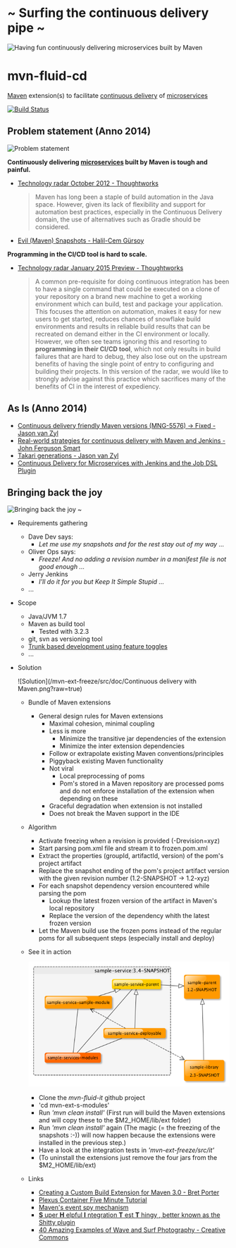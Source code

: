 ~ Surfing the continuous delivery pipe ~
========================================
![Having fun continuously delivering microservices built by Maven](http://creativecan.com/wp-content/uploads/2012/06/wave-tube_thumb.jpg)

mvn-fluid-cd
============
[Maven](http://maven.apache.org) extension(s) to facilitate [continuous delivery](http://martinfowler.com/books/continuousDelivery.html) of [microservices](http://martinfowler.com/articles/microservices.html)

[![Build Status](https://api.travis-ci.org/rvs-fluid-it/mvn-fluid-cd.svg)](https://travis-ci.org/rvs-fluid-it/mvn-fluid-cd)

## Problem statement (Anno 2014)
![Problem statement](http://www.hydroflex-technology.com/lab/wp-content/uploads/2013/04/broken-surfboard-thumb.jpg)

__Continuously delivering [microservices](http://martinfowler.com/articles/microservices.html) built by Maven is tough and painful.__ 

* [Technology radar October 2012 - Thoughtworks](http://www.thoughtworks.com/radar/tools/maven)

  > Maven has long been a staple of build automation in the Java space. However, given its lack of flexibility and support for automation best practices, especially in the Continuous Delivery domain, the use of alternatives such as Gradle should be considered.

* [Evil (Maven) Snapshots - Halil-Cem Gürsoy](http://bed-con.org/2014/files/slides/evil_snapshots-bedcon2014.pdf)

__Programming in the CI/CD tool is hard to scale.__ 

* [Technology radar January 2015 Preview - Thoughtworks](http://www.thoughtworks.com/radar/techniques)

  > A common pre-requisite for doing continuous integration has been to have a single command that could be executed on a clone of your repository on a brand new machine to get a working environment which can build, test and package your application. This focuses the attention on automation, makes it easy for new users to get started, reduces chances of snowflake build environments and results in reliable build results that can be recreated on demand either in the CI environment or locally. However, we often see teams ignoring this and resorting to __programming in their CI/CD tool__, which not only results in build failures that are hard to debug, they also lose out on the upstream benefits of having the single point of entry to configuring and building their projects. In this version of the radar, we would like to strongly advise against this practice which sacrifices many of the benefits of CI in the interest of expediency.


## As Is (Anno 2014)
* [Continuous delivery friendly Maven versions (MNG-5576) -> Fixed - Jason van Zyl](https://jira.codehaus.org/browse/MNG-5576)
* [Real-world strategies for continuous delivery with Maven and Jenkins - John Ferguson Smart](http://www.slideshare.net/wakaleo/continuous-deliverywithmaven)
* [Takari generations - Jason van Zyl](http://www.slideshare.net/Takari_io/takari-1)
* [Continuous Delivery for Microservices with Jenkins and the Job DSL Plugin](https://blog.codecentric.de/en/2015/01/continuous-delivery-microservices-jenkins-job-dsl-plugin/#more-25860)


## Bringing back the joy
![Bringing back the joy ~](http://creativecan.com/wp-content/uploads/2012/06/big-wave-surfing-_thumb3_thumb.jpg)
* Requirements gathering
  * Dave Dev says:
    * _Let me use my snapshots and for the rest stay out of my way ..._ 
  * Oliver Ops says:
    * _Freeze! And no adding a revision number in a manifest file is not good enough ..._
  * Jerry Jenkins
    * _I'll do it for you but Keep It Simple Stupid ..._
  * ...
* Scope
  * Java/JVM 1.7
  * Maven as build tool
    * Tested with 3.2.3 
  * git, svn as versioning tool
  * [Trunk based development using feature toggles](http://paulhammant.com/2013/04/05/what-is-trunk-based-development/)
  * ...
* Solution

  ![Solution](/mvn-ext-freeze/src/doc/Continuous delivery with Maven.png?raw=true)
  * Bundle of Maven extensions
    * General design rules for Maven extensions
      * Maximal cohesion, minimal coupling
      * Less is more
        * Minimize the transitive jar dependencies of the extension
        * Minimize the inter extension dependencies
      * Follow or extrapolate existing Maven conventions/principles 
      * Piggyback existing Maven functionality
      * Not viral
        * Local preprocessing of poms
        * Pom's stored in a Maven repository are processed poms and do not enforce installation of the extension when depending on these
      * Graceful degradation when extension is not installed
      * Does not break the Maven support in the IDE
  * Algorithm
    * Activate freezing when a revision is provided (-Drevision=xyz)
    * Start parsing pom.xml file and stream it to frozen.pom.xml 
    * Extract the properties (groupId, artifactId, version) of the pom's project artifact
    * Replace the snapshot ending of the pom's project artifact version with the given revision number (1.2-SNAPSHOT -> 1.2-xyz)
    * For each snapshot dependency version encountered while parsing the pom
      * Lookup the latest frozen version of the artifact in Maven's local repository
      * Replace the version of the dependency whith the latest frozen version
    * Let the Maven build use the frozen poms instead of the regular poms for all subsequent steps (especially install and deploy)
  * See it in action
  
    ![Sample](/mvn-ext-freeze/src/doc/sample-service-dependencies-graph.png?raw=true)
    * Clone the _mvn-fluid-it_ github project
    * 'cd mvn-ext-s-modules'
    * Run _'mvn clean install'_ (First run will build the Maven extensions and will copy these to the $M2_HOME/lib/ext folder)
    * Run _'mvn clean install'_ again (The magic (= the freezing of the snapshots :-)) will now happen because the extensions were installed in the previous step.) 
    * Have a look at the integration tests in _'mvn-ext-freeze/src/it'_
    * (To uninstall the extensions just remove the four jars from the $M2_HOME/lib/ext)
  * Links
    * [Creating a Custom Build Extension for Maven 3.0 - Bret Porter](https://brettporter.wordpress.com/2010/10/05/creating-a-custom-build-extension-for-maven-3-0/)
    * [Plexus Container Five Minute Tutorial](http://blog.sonatype.com/2009/05/plexus-container-five-minute-tutorial)
    * [Maven's event spy mechanism](http://maven.apache.org/ref/3.2.3/apidocs/org/apache/maven/eventspy/EventSpy.html)
    * [__S__ uper __H__ elpful __I__ ntegration __T__ est __T__ hingy  , better known as the Shitty plugin](http://mojo.codehaus.org/shitty-maven-plugin/index.html)
    * [40 Amazing Examples of Wave and Surf Photography - Creative Commons](http://creativecan.com/2012/06/wave-and-surf-photography/)
